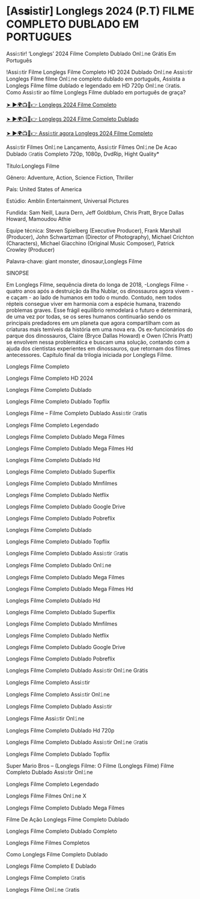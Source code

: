 # [As𝐬istir] Longlegs 2024 (P.T) FIL𝗠E COMPLETO DUBLADO EM PORTUGUES
Assi𝚜tir! ‘Longlegs’ 2024 Filme Completo Dublado Onl𝚒ne Grátis Em Português

!Assi𝚜tir Filme Longlegs Filme Completo HD 2024 Dublado Onl𝚒ne Assi𝚜tir Longlegs Filme filme Onl𝚒ne completo dublado em português, Assista a Longlegs Filme filme dublado e legendado em HD 720p Onl𝚒ne 𝙶ratis. Como Assi𝚜tir ao filme Longlegs Filme dublado em português de graça?

[➤ ►🌍📺📱👉 Longlegs 2024 Filme Completo](https://t.co/7zvQ94zgXR)

[➤ ►🌍📺📱👉 Longlegs 2024 Filme Completo Dublado](https://t.co/7zvQ94zgXR)

[➤ ►🌍📺📱👉 Assi𝚜tir agora Longlegs 2024 Filme Completo](https://t.co/7zvQ94zgXR)

Assi𝚜tir Filmes Onl𝚒ne Lançamento, Assi𝚜tir Filmes Onl𝚒ne De Acao Dublado 𝙶ratis Completo 720p, 1080p, DvdRip, Hight Quality*



Título:Longlegs Filme



Gênero: Adventure, Action, Science Fiction, Thriller



País: United States of America



Estúdio: Amblin Entertainment, Universal Pictures



Fundida: Sam Neill, Laura Dern, Jeff Goldblum, Chris Pratt, Bryce Dallas Howard, Mamoudou Athie



Equipe técnica: Steven Spielberg (Executive Producer), Frank Marshall (Producer), John Schwartzman (Director of Photography), Michael Crichton (Characters), Michael Giacchino (Original Music Composer), Patrick Crowley (Producer)



Palavra-chave: giant monster, dinosaur,Longlegs Filme



SINOPSE



Em Longlegs Filme, sequência direta do longa de 2018, -Longlegs Filme - quatro anos após a destruição da Ilha Nublar, os dinossauros agora vivem - e caçam - ao lado de humanos em todo o mundo. Contudo, nem todos répteis consegue viver em harmonia com a espécie humana, trazendo problemas graves. Esse frágil equilíbrio remodelará o futuro e determinará, de uma vez por todas, se os seres humanos continuarão sendo os principais predadores em um planeta que agora compartilham com as criaturas mais temíveis da história em uma nova era. Os ex-funcionários do parque dos dinossauros, Claire (Bryce Dallas Howard) e Owen (Chris Pratt) se envolvem nessa problemática e buscam uma solução, contando com a ajuda dos cientistas experientes em dinossauros, que retornam dos filmes antecessores. Capítulo final da trilogia iniciada por Longlegs Filme.



Longlegs Filme Completo



Longlegs Filme Completo HD 2024



Longlegs Filme Completo Dublado



Longlegs Filme Completo Dublado Topflix



Longlegs Filme – Filme Completo Dublado Assi𝚜tir 𝙶ratis



Longlegs Filme Completo Legendado



Longlegs Filme Completo Dublado Mega Filmes



Longlegs Filme Completo Dublado Mega Filmes Hd



Longlegs Filme Completo Dublado Hd



Longlegs Filme Completo Dublado Superflix



Longlegs Filme Completo Dublado Mmfilmes



Longlegs Filme Completo Dublado Netflix



Longlegs Filme Completo Dublado Google Drive



Longlegs Filme Completo Dublado Pobreflix



Longlegs Filme Completo Dublado



Longlegs Filme Completo Dublado Topflix



Longlegs Filme Completo Dublado Assi𝚜tir 𝙶ratis



Longlegs Filme Completo Dublado Onl𝚒ne



Longlegs Filme Completo Dublado Mega Filmes



Longlegs Filme Completo Dublado Mega Filmes Hd



Longlegs Filme Completo Dublado Hd



Longlegs Filme Completo Dublado Superflix



Longlegs Filme Completo Dublado Mmfilmes



Longlegs Filme Completo Dublado Netflix



Longlegs Filme Completo Dublado Google Drive



Longlegs Filme Completo Dublado Pobreflix



Longlegs Filme Completo Dublado Assi𝚜tir Onl𝚒ne Grátis



Longlegs Filme Completo Assi𝚜tir



Longlegs Filme Completo Assi𝚜tir Onl𝚒ne



Longlegs Filme Completo Dublado Assi𝚜tir



Longlegs Filme Assi𝚜tir Onl𝚒ne



Longlegs Filme Completo Dublado Hd 720p



Longlegs Filme Completo Dublado Assi𝚜tir Onl𝚒ne 𝙶ratis



Longlegs Filme Completo Dublado Topflix



Super Mario Bros – (Longlegs Filme: O Filme (Longlegs Filme) Filme Completo Dublado Assi𝚜tir Onl𝚒ne



Longlegs Filme Completo Legendado



Longlegs Filme Filmes Onl𝚒ne X



Longlegs Filme Completo Dublado Mega Filmes



Filme De Ação Longlegs Filme Completo Dublado



Longlegs Filme Completo Dublado Completo



Longlegs Filme Filmes Completos



Como Longlegs Filme Completo Dublado



Longlegs Filme Completo E Dublado



Longlegs Filme Completo 𝙶ratis



Longlegs Filme Onl𝚒ne 𝙶ratis
